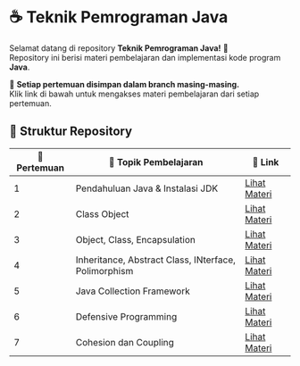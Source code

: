 # ☕ Teknik Pemrograman Java

Selamat datang di repository **Teknik Pemrograman Java!** 🎉  
Repository ini berisi materi pembelajaran dan implementasi kode program **Java**.

📌 **Setiap pertemuan disimpan dalam branch masing-masing.**  
Klik link di bawah untuk mengakses materi pembelajaran dari setiap pertemuan.

## 📂 **Struktur Repository**
| 📅 Pertemuan | 📖 Topik Pembelajaran                | 🔗 Link |
|-------------|--------------------------------------|---------|
|       1     | Pendahuluan Java & Instalasi JDK     | [Lihat Materi](https://github.com/ZEFRAZ/teknik-pemrograman-java/tree/Pertemuan-1) |
|       2     | Class Object     | [Lihat Materi](https://github.com/ZEFRAZ/teknik-pemrograman-java/tree/Pertemuan-2) |
|       3     | Object, Class, Encapsulation   | [Lihat Materi](https://github.com/ZEFRAZ/teknik-pemrograman-java/tree/Pertemuan-3) |
|       4     | Inheritance, Abstract Class, INterface, Polimorphism           | [Lihat Materi](https://github.com/ZEFRAZ/teknik-pemrograman-java/tree/Pertemuan-4) |
|       5     | Java Collection Framework  | [Lihat Materi](https://github.com/ZEFRAZ/teknik-pemrograman-java/tree/Pertemuan-5) |
|       6     | Defensive Programming                   | [Lihat Materi](https://github.com/ZEFRAZ/teknik-pemrograman-java/tree/Pertemuan-6) |
|       7     | Cohesion dan Coupling     | [Lihat Materi](https://github.com/ZEFRAZ/teknik-pemrograman-java/tree/Pertemuan-7) |

